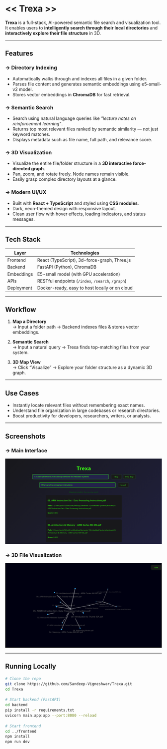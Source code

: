 # << Trexa >>

**Trexa** is a full-stack, AI-powered semantic file search and visualization tool. It enables users to **intelligently search through their local directories** and **interactively explore their file structure** in 3D.

---

## Features

### -> Directory Indexing
- Automatically walks through and indexes all files in a given folder.
- Parses file content and generates semantic embeddings using e5-small-v2 model.
- Stores vector embeddings in **ChromaDB** for fast retrieval.

### -> Semantic Search
- Search using natural language queries like _"lecture notes on reinforcement learning"_.
- Returns top most relevant files ranked by semantic similarity — not just keyword matches.
- Displays metadata such as file name, full path, and relevance score.

### -> 3D Visualization
- Visualize the entire file/folder structure in a **3D interactive force-directed graph**.
- Pan, zoom, and rotate freely. Node names remain visible.
- Easily grasp complex directory layouts at a glance.

### -> Modern UI/UX
- Built with **React + TypeScript** and styled using **CSS modules**.
- Dark, neon-themed design with responsive layout.
- Clean user flow with hover effects, loading indicators, and status messages.

---

## Tech Stack

| Layer       | Technologies                                      |
|-------------|---------------------------------------------------|
| Frontend    | React (TypeScript), 3d-force-graph, Three.js      |
| Backend     | FastAPI (Python), ChromaDB                        |
| Embeddings  | E5-small model (with GPU acceleration)            |
| APIs        | RESTful endpoints (`/index`, `/search`, `/graph`) |
| Deployment  | Docker-ready, easy to host locally or on cloud    |

---

## Workflow

1. **Map a Directory**  
   -> Input a folder path → Backend indexes files & stores vector embeddings.

2. **Semantic Search**  
   -> Input a natural query → Trexa finds top-matching files from your system.

3. **3D Map View**  
   -> Click “Visualize” → Explore your folder structure as a dynamic 3D graph.

---

## Use Cases

- Instantly locate relevant files without remembering exact names.
- Understand file organization in large codebases or research directories.
- Boost productivity for developers, researchers, writers, or analysts.

---

## Screenshots

### -> Main Interface
![Search Screenshot](./assets/trexa_main_page.png)

### -> 3D File Visualization
![Graph Screenshot](./assets/trexa_map.png)

---

## Running Locally

```bash
# Clone the repo
git clone https://github.com/Sandeep-Vigneshwar/Trexa.git
cd Trexa

# Start backend (FastAPI)
cd backend
pip install -r requirements.txt
uvicorn main.app:app --port:8080 --reload

# Start frontend
cd ../frontend
npm install
npm run dev
```
